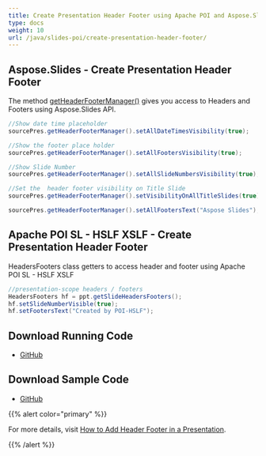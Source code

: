 ```yaml
---
title: Create Presentation Header Footer using Apache POI and Aspose.Slides
type: docs
weight: 10
url: /java/slides-poi/create-presentation-header-footer/
---
```


## **Aspose.Slides - Create Presentation Header Footer**
The method [getHeaderFooterManager()](https://reference.aspose.com/slides/java/com.aspose.slides/IPresentation#getHeaderFooterManager--) gives you access to Headers and Footers using Aspose.Slides API.

```java
//Show date time placeholder
sourcePres.getHeaderFooterManager().setAllDateTimesVisibility(true);

//Show the footer place holder
sourcePres.getHeaderFooterManager().setAllFootersVisibility(true);

//Show Slide Number
sourcePres.getHeaderFooterManager().setAllSlideNumbersVisibility(true);

//Set the  header footer visibility on Title Slide
sourcePres.getHeaderFooterManager().setVisibilityOnAllTitleSlides(true);

sourcePres.getHeaderFooterManager().setAllFootersText("Aspose Slides");
```

## **Apache POI SL - HSLF XSLF - Create Presentation Header Footer**
HeadersFooters class getters to access header and footer using Apache POI SL - HSLF XSLF

```java
//presentation-scope headers / footers
HeadersFooters hf = ppt.getSlideHeadersFooters();
hf.setSlideNumberVisible(true);
hf.setFootersText("Created by POI-HSLF");
```

## **Download Running Code**
- [GitHub](https://github.com/aspose-slides/Aspose.Slides-for-Java/releases/tag/Aspose.Slides_Java_for_Apache_POI-v1.0.0)

## **Download Sample Code**
- [GitHub](https://github.com/aspose-slides/Aspose.Slides-for-Java/tree/master/Plugins/Aspose_Slides_for_Apache_POI/src/main/java/com/aspose/slides/examples/featurescomparison/presentation/createheaderfooter)

{{% alert color="primary" %}} 

For more details, visit [How to Add Header Footer in a Presentation](https://docs.aspose.com/slides/java/presentation-header-and-footer/).

{{% /alert %}}
